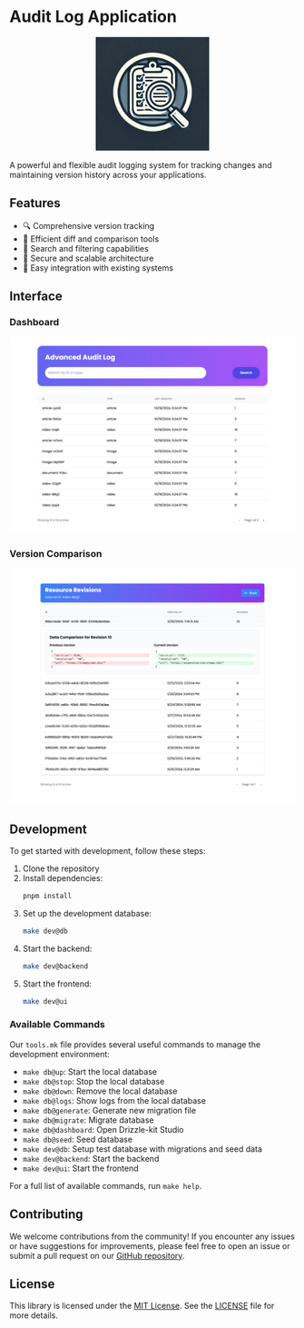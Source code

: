 # Audit Log Application

<p align="center">
  <img src="./assets/audit-log-logo.webp" alt="Audit Log Logo" width="200">
</p>

A powerful and flexible audit logging system for tracking changes and maintaining version history across your applications.

## Features

- 🔍 Comprehensive version tracking
- 🔄 Efficient diff and comparison tools
- 🔎 Search and filtering capabilities
- 🔐 Secure and scalable architecture
- 🚀 Easy integration with existing systems

## Interface

### Dashboard
![Dashboard](./assets/dashboard.png)

### Version Comparison
![Version Comparison](./assets/version-comparison.png)

## Development

To get started with development, follow these steps:

1. Clone the repository
2. Install dependencies:
   ```bash
   pnpm install
   ```
3. Set up the development database:
   ```bash
   make dev@db
   ```
4. Start the backend:
   ```bash
   make dev@backend
   ```
5. Start the frontend:
   ```bash
   make dev@ui
   ```

### Available Commands

Our `tools.mk` file provides several useful commands to manage the development environment:

- `make db@up`: Start the local database
- `make db@stop`: Stop the local database
- `make db@down`: Remove the local database
- `make db@logs`: Show logs from the local database
- `make db@generate`: Generate new migration file
- `make db@migrate`: Migrate database
- `make db@dashboard`: Open Drizzle-kit Studio
- `make db@seed`: Seed database
- `make dev@db`: Setup test database with migrations and seed data
- `make dev@backend`: Start the backend
- `make dev@ui`: Start the frontend

For a full list of available commands, run `make help`.

## Contributing

We welcome contributions from the community! If you encounter any issues or have suggestions for improvements, please feel free to open an issue or submit a pull request on our [GitHub repository](https://github.com/ikhvost/saas-versioning).

## License

This library is licensed under the [MIT License](https://opensource.org/licenses/MIT). See the [LICENSE](./LICENSE) file for more details.
